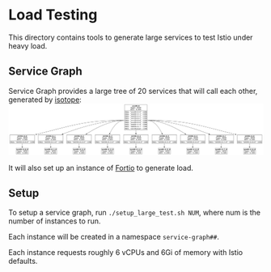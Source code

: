 # Load Testing

This directory contains tools to generate large services to test Istio under heavy load.

## Service Graph

Service Graph provides a large tree of 20 services that will call each other, generated by [isotope](/isotope):
![service-graph-diagram.png](service-graph-diagram.png)

It will also set up an instance of [Fortio](https://github.com/fortio/fortio#fortio) to generate load.

## Setup

To setup a service graph, run `./setup_large_test.sh NUM`, where num is the number of instances to run.

Each instance will be created in a namespace `service-graph##`. 

Each instance requests roughly 6 vCPUs and 6Gi of memory with Istio defaults. 
